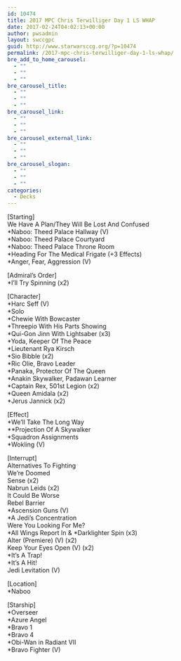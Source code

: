 ```yaml
---
id: 10474
title: 2017 MPC Chris Terwilliger Day 1 LS WHAP
date: 2017-02-24T04:02:13+00:00
author: pwsadmin
layout: swccgpc
guid: http://www.starwarsccg.org/?p=10474
permalink: /2017-mpc-chris-terwilliger-day-1-ls-whap/
bre_add_to_home_carousel:
  - ""
  - ""
  - ""
bre_carousel_title:
  - ""
  - ""
  - ""
bre_carousel_link:
  - ""
  - ""
  - ""
bre_carousel_external_link:
  - ""
  - ""
  - ""
bre_carousel_slogan:
  - ""
  - ""
  - ""
categories:
  - Decks
---
```

[Starting]  
We Have A Plan/They Will Be Lost And Confused  
*Naboo: Theed Palace Hallway (V)  
*Naboo: Theed Palace Courtyard  
*Naboo: Theed Palace Throne Room  
*Heading For The Medical Frigate (+3 Effects)  
*Anger, Fear, Aggression (V)

[Admiral&#8217;s Order]  
*I&#8217;ll Try Spinning (x2)

[Character]  
*Harc Seff (V)  
*Solo  
*Chewie With Bowcaster  
*Threepio With His Parts Showing  
*Qui-Gon Jinn With Lightsaber (x3)  
*Yoda, Keeper Of The Peace  
*Lieutenant Rya Kirsch  
*Sio Bibble (x2)  
*Ric Olie, Bravo Leader  
*Panaka, Protector Of The Queen  
*Anakin Skywalker, Padawan Learner  
*Captain Rex, 501st Legion (x2)  
*Queen Amidala (x2)  
*Jerus Jannick (x2)

[Effect]  
*We&#8217;ll Take The Long Way  
**Projection Of A Skywalker  
*Squadron Assignments  
*Wokling (V)

[Interrupt]  
Alternatives To Fighting  
We&#8217;re Doomed  
Sense (x2)  
Nabrun Leids (x2)  
It Could Be Worse  
Rebel Barrier  
*Ascension Guns (V)  
*A Jedi&#8217;s Concentration  
Were You Looking For Me?  
\*All Wings Report In & \*Darklighter Spin (x3)  
Alter (Premiere) (V) (x2)  
Keep Your Eyes Open (V) (x2)  
*It&#8217;s A Trap!  
*It&#8217;s A Hit!  
Jedi Levitation (V)

[Location]  
*Naboo

[Starship]  
*Overseer  
*Azure Angel  
*Bravo 1  
*Bravo 4  
*Obi-Wan in Radiant VII  
*Bravo Fighter (V)